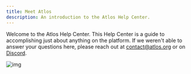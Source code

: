 ```yaml
---
title: Meet Atlos
description: An introduction to the Atlos Help Center. 
---
```


Welcome to the Atlos Help Center. This Help Center is a guide to accomplishing just about anything on the platform. If we weren't able to answer your questions here, please reach out at [contact@atlos.org](mailto:contact@atlos.org) or on [Discord](https://discord.gg/gqCcHc9Gav). 

![img](/images/map.jpg)
